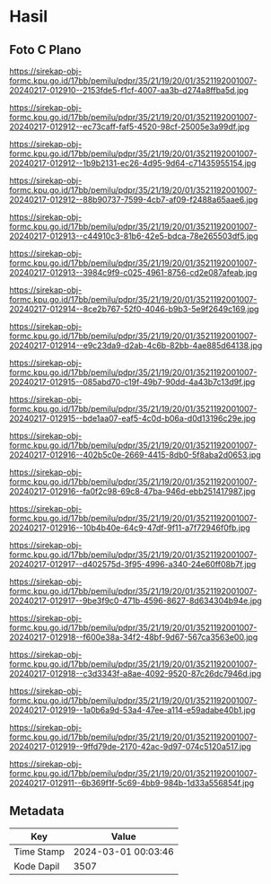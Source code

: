 # Hasil

## Foto C Plano

https://sirekap-obj-formc.kpu.go.id/17bb/pemilu/pdpr/35/21/19/20/01/3521192001007-20240217-012910--2153fde5-f1cf-4007-aa3b-d274a8ffba5d.jpg

https://sirekap-obj-formc.kpu.go.id/17bb/pemilu/pdpr/35/21/19/20/01/3521192001007-20240217-012912--ec73caff-faf5-4520-98cf-25005e3a99df.jpg

https://sirekap-obj-formc.kpu.go.id/17bb/pemilu/pdpr/35/21/19/20/01/3521192001007-20240217-012912--1b9b2131-ec26-4d95-9d64-c71435955154.jpg

https://sirekap-obj-formc.kpu.go.id/17bb/pemilu/pdpr/35/21/19/20/01/3521192001007-20240217-012912--88b90737-7599-4cb7-af09-f2488a65aae6.jpg

https://sirekap-obj-formc.kpu.go.id/17bb/pemilu/pdpr/35/21/19/20/01/3521192001007-20240217-012913--c44910c3-81b6-42e5-bdca-78e265503df5.jpg

https://sirekap-obj-formc.kpu.go.id/17bb/pemilu/pdpr/35/21/19/20/01/3521192001007-20240217-012913--3984c9f9-c025-4961-8756-cd2e087afeab.jpg

https://sirekap-obj-formc.kpu.go.id/17bb/pemilu/pdpr/35/21/19/20/01/3521192001007-20240217-012914--8ce2b767-52f0-4046-b9b3-5e9f2649c169.jpg

https://sirekap-obj-formc.kpu.go.id/17bb/pemilu/pdpr/35/21/19/20/01/3521192001007-20240217-012914--e9c23da9-d2ab-4c6b-82bb-4ae885d64138.jpg

https://sirekap-obj-formc.kpu.go.id/17bb/pemilu/pdpr/35/21/19/20/01/3521192001007-20240217-012915--085abd70-c19f-49b7-90dd-4a43b7c13d9f.jpg

https://sirekap-obj-formc.kpu.go.id/17bb/pemilu/pdpr/35/21/19/20/01/3521192001007-20240217-012915--bde1aa07-eaf5-4c0d-b06a-d0d13196c29e.jpg

https://sirekap-obj-formc.kpu.go.id/17bb/pemilu/pdpr/35/21/19/20/01/3521192001007-20240217-012916--402b5c0e-2669-4415-8db0-5f8aba2d0653.jpg

https://sirekap-obj-formc.kpu.go.id/17bb/pemilu/pdpr/35/21/19/20/01/3521192001007-20240217-012916--fa0f2c98-69c8-47ba-946d-ebb251417987.jpg

https://sirekap-obj-formc.kpu.go.id/17bb/pemilu/pdpr/35/21/19/20/01/3521192001007-20240217-012916--10b4b40e-64c9-47df-9f11-a7f72946f0fb.jpg

https://sirekap-obj-formc.kpu.go.id/17bb/pemilu/pdpr/35/21/19/20/01/3521192001007-20240217-012917--d402575d-3f95-4996-a340-24e60ff08b7f.jpg

https://sirekap-obj-formc.kpu.go.id/17bb/pemilu/pdpr/35/21/19/20/01/3521192001007-20240217-012917--9be3f9c0-471b-4596-8627-8d634304b94e.jpg

https://sirekap-obj-formc.kpu.go.id/17bb/pemilu/pdpr/35/21/19/20/01/3521192001007-20240217-012918--f600e38a-34f2-48bf-9d67-567ca3563e00.jpg

https://sirekap-obj-formc.kpu.go.id/17bb/pemilu/pdpr/35/21/19/20/01/3521192001007-20240217-012918--c3d3343f-a8ae-4092-9520-87c26dc7946d.jpg

https://sirekap-obj-formc.kpu.go.id/17bb/pemilu/pdpr/35/21/19/20/01/3521192001007-20240217-012919--1a0b6a9d-53a4-47ee-a114-e59adabe40b1.jpg

https://sirekap-obj-formc.kpu.go.id/17bb/pemilu/pdpr/35/21/19/20/01/3521192001007-20240217-012919--9ffd79de-2170-42ac-9d97-074c5120a517.jpg

https://sirekap-obj-formc.kpu.go.id/17bb/pemilu/pdpr/35/21/19/20/01/3521192001007-20240217-012911--6b369f1f-5c69-4bb9-984b-1d33a556854f.jpg


## Metadata

| Key        | Value               |
| ---------- | ------------------- |
| Time Stamp | 2024-03-01 00:03:46 |
| Kode Dapil | 3507                |



